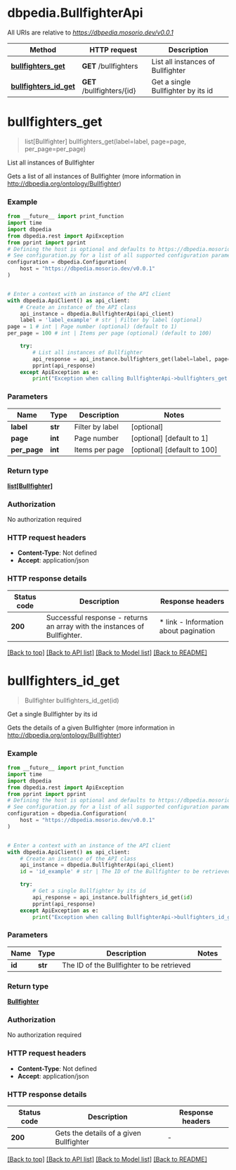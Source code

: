 # dbpedia.BullfighterApi

All URIs are relative to *https://dbpedia.mosorio.dev/v0.0.1*

Method | HTTP request | Description
------------- | ------------- | -------------
[**bullfighters_get**](BullfighterApi.md#bullfighters_get) | **GET** /bullfighters | List all instances of Bullfighter
[**bullfighters_id_get**](BullfighterApi.md#bullfighters_id_get) | **GET** /bullfighters/{id} | Get a single Bullfighter by its id


# **bullfighters_get**
> list[Bullfighter] bullfighters_get(label=label, page=page, per_page=per_page)

List all instances of Bullfighter

Gets a list of all instances of Bullfighter (more information in http://dbpedia.org/ontology/Bullfighter)

### Example

```python
from __future__ import print_function
import time
import dbpedia
from dbpedia.rest import ApiException
from pprint import pprint
# Defining the host is optional and defaults to https://dbpedia.mosorio.dev/v0.0.1
# See configuration.py for a list of all supported configuration parameters.
configuration = dbpedia.Configuration(
    host = "https://dbpedia.mosorio.dev/v0.0.1"
)


# Enter a context with an instance of the API client
with dbpedia.ApiClient() as api_client:
    # Create an instance of the API class
    api_instance = dbpedia.BullfighterApi(api_client)
    label = 'label_example' # str | Filter by label (optional)
page = 1 # int | Page number (optional) (default to 1)
per_page = 100 # int | Items per page (optional) (default to 100)

    try:
        # List all instances of Bullfighter
        api_response = api_instance.bullfighters_get(label=label, page=page, per_page=per_page)
        pprint(api_response)
    except ApiException as e:
        print("Exception when calling BullfighterApi->bullfighters_get: %s\n" % e)
```

### Parameters

Name | Type | Description  | Notes
------------- | ------------- | ------------- | -------------
 **label** | **str**| Filter by label | [optional] 
 **page** | **int**| Page number | [optional] [default to 1]
 **per_page** | **int**| Items per page | [optional] [default to 100]

### Return type

[**list[Bullfighter]**](Bullfighter.md)

### Authorization

No authorization required

### HTTP request headers

 - **Content-Type**: Not defined
 - **Accept**: application/json

### HTTP response details
| Status code | Description | Response headers |
|-------------|-------------|------------------|
**200** | Successful response - returns an array with the instances of Bullfighter. |  * link - Information about pagination <br>  |

[[Back to top]](#) [[Back to API list]](../README.md#documentation-for-api-endpoints) [[Back to Model list]](../README.md#documentation-for-models) [[Back to README]](../README.md)

# **bullfighters_id_get**
> Bullfighter bullfighters_id_get(id)

Get a single Bullfighter by its id

Gets the details of a given Bullfighter (more information in http://dbpedia.org/ontology/Bullfighter)

### Example

```python
from __future__ import print_function
import time
import dbpedia
from dbpedia.rest import ApiException
from pprint import pprint
# Defining the host is optional and defaults to https://dbpedia.mosorio.dev/v0.0.1
# See configuration.py for a list of all supported configuration parameters.
configuration = dbpedia.Configuration(
    host = "https://dbpedia.mosorio.dev/v0.0.1"
)


# Enter a context with an instance of the API client
with dbpedia.ApiClient() as api_client:
    # Create an instance of the API class
    api_instance = dbpedia.BullfighterApi(api_client)
    id = 'id_example' # str | The ID of the Bullfighter to be retrieved

    try:
        # Get a single Bullfighter by its id
        api_response = api_instance.bullfighters_id_get(id)
        pprint(api_response)
    except ApiException as e:
        print("Exception when calling BullfighterApi->bullfighters_id_get: %s\n" % e)
```

### Parameters

Name | Type | Description  | Notes
------------- | ------------- | ------------- | -------------
 **id** | **str**| The ID of the Bullfighter to be retrieved | 

### Return type

[**Bullfighter**](Bullfighter.md)

### Authorization

No authorization required

### HTTP request headers

 - **Content-Type**: Not defined
 - **Accept**: application/json

### HTTP response details
| Status code | Description | Response headers |
|-------------|-------------|------------------|
**200** | Gets the details of a given Bullfighter |  -  |

[[Back to top]](#) [[Back to API list]](../README.md#documentation-for-api-endpoints) [[Back to Model list]](../README.md#documentation-for-models) [[Back to README]](../README.md)

